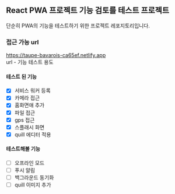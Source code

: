 ## React PWA 프로젝트 기능 검토를 테스트 프로젝트
단순히 PWA의 기능을 테스트하기 위한 프로젝트 레포지토리입니다.
### 접근 가능 url
https://taupe-bavarois-ca65ef.netlify.app <br>
url - 기능 테스트 용도

#### 테스트 된 기능
- [x] 서비스 워커 등록
- [x] 카메라 접근
- [x] 홈화면애 추가
- [x] 파일 접근
- [x] gps 접근
- [x] 스플래시 화면
- [x] quill 에디터 적용

#### 테스트해볼 기능
- [ ] 오프라인 모드
- [ ] 푸시 알림
- [ ] 백그라운드 동기화
- [ ] quill 이미지 추가
